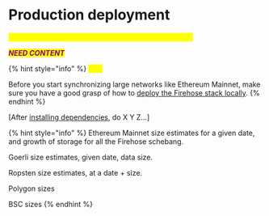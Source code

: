 # Production deployment

_<mark style="color:yellow;">**\[\[slm:] content has not been updated below this line.]**</mark>_

_<mark style="color:purple;">**NEED CONTENT**</mark>_

{% hint style="info" %}
_<mark style="color:yellow;">****</mark>_

Before you start synchronizing large networks like Ethereum Mainnet, make sure you have a good grasp of how to [deploy the Firehose stack locally](local-deployment.md).
{% endhint %}

\[After [installing dependencies](installation.md), do X Y Z...]

{% hint style="info" %}
Ethereum Mainnet size estimates for a given date, and growth of storage for all the Firehose schebang.

Goerli size estimates, given date, data size.

Ropsten size estimates, at a date + size.

Polygon sizes

BSC sizes
{% endhint %}
